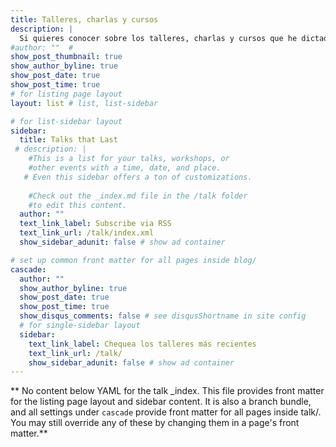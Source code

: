 ```yaml
---
title: Talleres, charlas y cursos
description: |
  Si quieres conocer sobre los talleres, charlas y cursos que he dictado, estás en el lugar correcto. Acá listaré las charlas, workshops y eventos desde 2019 en adelante.
#author: ""  #
show_post_thumbnail: true
show_author_byline: true
show_post_date: true
show_post_time: true
# for listing page layout
layout: list # list, list-sidebar

# for list-sidebar layout
sidebar: 
  title: Talks that Last
 # description: |
    #This is a list for your talks, workshops, or 
    #other events with a time, date, and place. 
   # Even this sidebar offers a ton of customizations.
    
    #Check out the _index.md file in the /talk folder 
    #to edit this content. 
  author: ""
  text_link_label: Subscribe via RSS
  text_link_url: /talk/index.xml
  show_sidebar_adunit: false # show ad container

# set up common front matter for all pages inside blog/
cascade:
  author: ""
  show_author_byline: true
  show_post_date: true
  show_post_time: true
  show_disqus_comments: false # see disqusShortname in site config
  # for single-sidebar layout
  sidebar:
    text_link_label: Chequea los talleres más recientes
    text_link_url: /talk/
    show_sidebar_adunit: false # show ad container
---
```


** No content below YAML for the talk _index. This file provides front matter for the listing page layout and sidebar content. It is also a branch bundle, and all settings under `cascade` provide front matter for all pages inside talk/. You may still override any of these by changing them in a page's front matter.**
